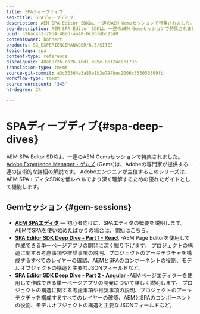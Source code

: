 ```yaml
---
title: SPAディープディブ
seo-title: SPAディープディブ
description: AEM SPA Editor SDKは、一連のAEM Gemsセッションで特集されました。 Adobeエンジニアが主催するこのシリーズは、AEM SPA Editor SDKを低レベルでより深く理解するための優れたガイドとして機能し、Adobeエンジニアがホストします。
seo-description: AEM SPA Editor SDKは、一連のAEM Gemsセッションで特集されました。 Adobeエンジニアが主催するこのシリーズは、AEM SPA Editor SDKを低レベルでより深く理解するための優れたガイドとして機能し、Adobeエンジニアがホストします。
uuid: 326ac431-79d4-48ed-aa48-0c9bfdbd23d0
contentOwner: bohnert
products: SG_EXPERIENCEMANAGER/6.5/SITES
topic-tags: spa
content-type: reference
discoiquuid: 48ab972b-ca26-40d1-b89e-86124ceb173b
translation-type: tm+mt
source-git-commit: a3c303d4e3a85e1b2e794bec2006c335056309fb
workflow-type: tm+mt
source-wordcount: '343'
ht-degree: 2%

---
```



# SPAディープディブ{#spa-deep-dives}

AEM SPA Editor SDKは、一連のAEM Gemsセッションで特集されました。 [Adobe Experience Manager・ゲムズ](https://helpx.adobe.com/jp/experience-manager/kt/eseminars/gems/aem-index.html) (Gems)は、Adobeの専門家が提供する一連の技術的な詳細の解説です。 Adobeエンジニアが主催するこのシリーズは、AEM SPAエディタSDKを低レベルでより深く理解するための優れたガイドとして機能します。

## Gemセッション {#gem-sessions}

* **[AEM SPAエディタ](https://helpx.adobe.com/experience-manager/kt/eseminars/gems/aem-spa-editor.html)[](https://helpx.adobe.com/experience-manager/kt/eseminars/gems/aem-spa-editor.html)** — 初心者向けに、SPAエディタの概要を説明します。 AEMでSPAを使い始めたばかりの場合は、開始はこちら。
* **[SPA Editor SDK Deep Dive - Part 1 - React](https://helpx.adobe.com/experience-manager/kt/eseminars/gems/SPA-Editor-SDK-Deep-Dive-React.html)** -AEM Page Editorを使用して作成できる単一ページアプリの開発に深く掘り下げます。 プロジェクトの構造に関する考慮事項や推奨事項の説明、プロジェクトのアーキテクチャを構成するすべてのレイヤーの確認、AEMとSPAのコンポーネントの役割、モデルオブジェクトの構造と主要なJSONフィールドなど。
* **[SPA Editor SDK Deep Dive - Part 2 - Angular](https://helpx.adobe.com/experience-manager/kt/eseminars/gems/SPA-Editor-SDK-Deep-Dive-Angular.html)** -AEMページエディターを使用して作成できる単一ページアプリの開発について詳しく説明します。 プロジェクトの構造に関する考慮事項や推奨事項の説明、プロジェクトのアーキテクチャを構成するすべてのレイヤーの確認、AEMとSPAのコンポーネントの役割、モデルオブジェクトの構造と主要なJSONフィールドなど。

